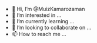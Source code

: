 - 👋 Hi, I’m @MuizKamarozaman
- 👀 I’m interested in ...
- 🌱 I’m currently learning ...
- 💞️ I’m looking to collaborate on ...
- 📫 How to reach me ...

<!---
MuizKamarozaman/MuizKamarozaman is a ✨ special ✨ repository because its `README.md` (this file) appears on your GitHub profile.
You can click the Preview link to take a look at your changes.
--->
